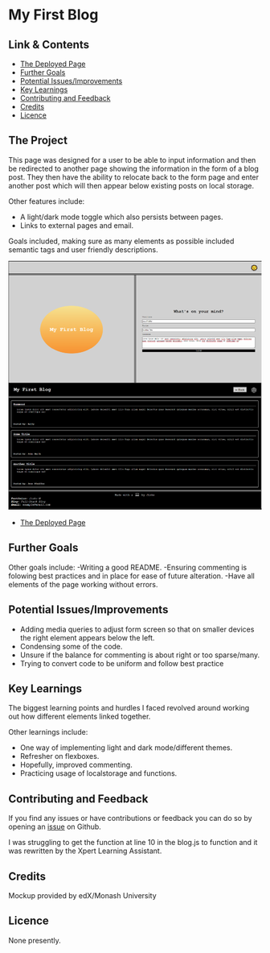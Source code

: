 # My First Blog

## Link & Contents
- [The Deployed Page](https://jiske-n.github.io/my-blog/)
- [Further Goals](#further-goals)
- [Potential Issues/Improvements](#potential-issuesimprovements)
- [Key Learnings](#key-learnings)
- [Contributing and Feedback](#contributing-and-feedback)
- [Credits](#credits)
- [Licence](#licence)

## The Project

This page was designed for a user to be able to input information and then be redirected to another page showing the information in the form of a blog post. They then have the ability to relocate back to the form page and enter another post which will then appear below existing posts on local storage. 

Other features include:
- A light/dark mode toggle which also persists between pages.
- Links to external pages and email.

Goals included, making sure as many elements as possible included semantic tags and user friendly descriptions.

![Picture of My First Blog](./assets/pictures/my-blog-screenshot.png)
- [The Deployed Page](https://jiske-n.github.io/my-blog/)

## Further Goals

Other goals include:
-Writing a good README.
-Ensuring commenting is folowing best practices and in place for ease of future alteration.
-Have all elements of the page working without errors.

## Potential Issues/Improvements

- Adding media queries to adjust form screen so that on smaller devices the right element appears below the left.
- Condensing some of the code.
- Unsure if the balance for commenting is about right or too sparse/many.
- Trying to convert code to be uniform and follow best practice

## Key Learnings

The biggest learning points and hurdles I faced revolved around working out how different elements linked together.

Other learnings include:
- One way of implementing light and dark mode/different themes.
- Refresher on flexboxes.
- Hopefully, improved commenting.
- Practicing usage of localstorage and functions.

## Contributing and Feedback

If you find any issues or have contributions or feedback you can do so by opening an [issue](https://github.com/Jiske-N/my-blog/issues) on Github.

I was struggling to get the function at line 10 in the blog.js to function and it was rewritten by the Xpert Learning Assistant.

## Credits

Mockup provided by edX/Monash University

## Licence

None presently. 

